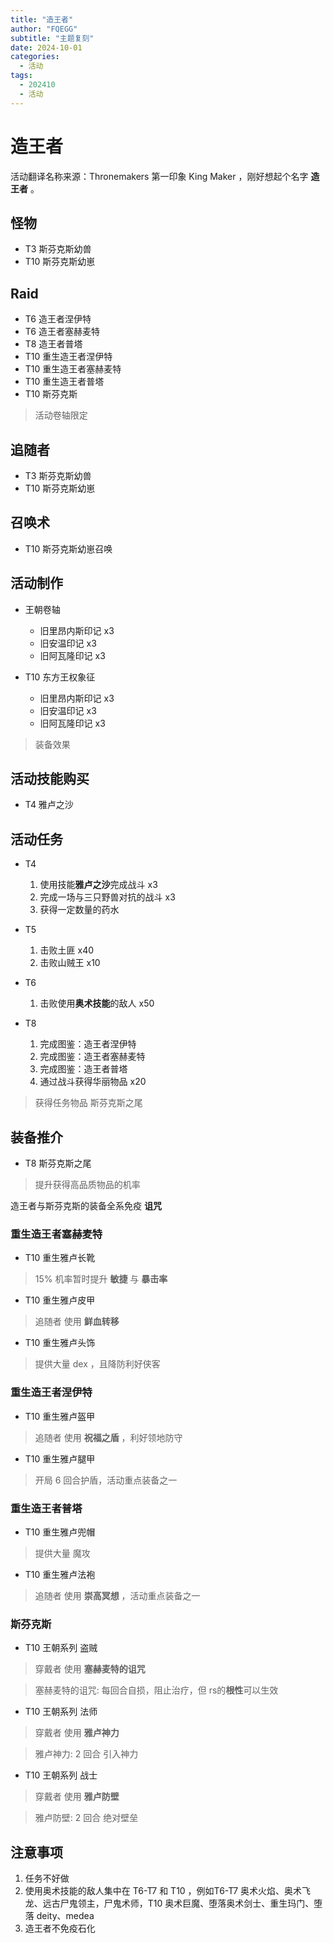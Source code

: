 ```yaml
---
title: "造王者"
author: "FQEGG"
subtitle: "主题复刻"
date: 2024-10-01
categories:
  - 活动
tags:
  - 202410
  - 活动
---
```


# 造王者

活动翻译名称来源：Thronemakers 第一印象 King Maker ，刚好想起个名字 **造王者** 。

## 怪物

- T3 斯芬克斯幼兽
- T10 斯芬克斯幼崽

## Raid

- T6 造王者涅伊特
- T6 造王者塞赫麦特
- T8 造王者普塔
- T10 重生造王者涅伊特
- T10 重生造王者塞赫麦特
- T10 重生造王者普塔
- T10 斯芬克斯
> 活动卷轴限定

## 追随者

- T3 斯芬克斯幼兽
- T10 斯芬克斯幼崽

## 召唤术

- T10 斯芬克斯幼崽召唤

## 活动制作

- 王朝卷轴
  - 旧里昂内斯印记 x3
  - 旧安温印记 x3
  - 旧阿瓦隆印记 x3

- T10 东方王权象征
  - 旧里昂内斯印记 x3
  - 旧安温印记 x3
  - 旧阿瓦隆印记 x3
> 装备效果

## 活动技能购买

- T4 雅卢之沙

## 活动任务

- T4
  1. 使用技能**雅卢之沙**完成战斗 x3
  2. 完成一场与三只野兽对抗的战斗 x3
  3. 获得一定数量的药水

- T5
  1. 击败土匪 x40
  2. 击败山贼王 x10

- T6
  1. 击败使用**奥术技能**的敌人 x50

- T8
  1. 完成图鉴：造王者涅伊特
  2. 完成图鉴：造王者塞赫麦特
  3. 完成图鉴：造王者普塔
  4. 通过战斗获得华丽物品 x20

> 获得任务物品 斯芬克斯之尾

## 装备推介

- T8 斯芬克斯之尾

> 提升获得高品质物品的机率

造王者与斯芬克斯的装备全系免疫 **诅咒**

### 重生造王者塞赫麦特

- T10 重生雅卢长靴

> 15% 机率暂时提升 **敏捷** 与 **暴击率**

- T10 重生雅卢皮甲

> 追随者 使用 **鲜血转移**

- T10 重生雅卢头饰

> 提供大量 dex ，且降防利好侠客

### 重生造王者涅伊特

- T10 重生雅卢盔甲

> 追随者 使用 **祝福之盾** ，利好领地防守

- T10 重生雅卢腿甲

> 开局 6 回合护盾，活动重点装备之一

### 重生造王者普塔

- T10 重生雅卢兜帽

> 提供大量 魔攻

- T10 重生雅卢法袍

> 追随者 使用 **崇高冥想** ，活动重点装备之一

### 斯芬克斯

- T10 王朝系列 盗贼

> 穿戴者 使用 **塞赫麦特的诅咒**

> 塞赫麦特的诅咒: 每回合自损，阻止治疗，但 rs的**根性**可以生效

- T10 王朝系列 法师

> 穿戴者 使用 **雅卢神力**

> 雅卢神力: 2 回合 引入神力

- T10 王朝系列 战士

> 穿戴者 使用 **雅卢防壁**

> 雅卢防壁: 2 回合 绝对壁垒


## 注意事项

1. 任务不好做
2. 使用奥术技能的敌人集中在 T6-T7 和 T10 ，例如T6-T7 奥术火焰、奥术飞龙、远古尸鬼领主，尸鬼术师，T10 奥术巨魔、堕落奥术剑士、重生玛门、堕落 deity、medea
3. 造王者不免疫石化
